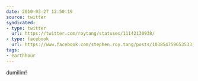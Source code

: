 ```yaml
---
date: 2010-03-27 12:50:19
source: twitter
syndicated:
- type: twitter
  url: https://twitter.com/roytang/statuses/11142130938/
- type: facebook
  url: https://www.facebook.com/stephen.roy.tang/posts/103854759653533
tags:
- earthhour
---
```


dumilim!